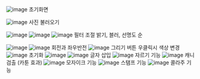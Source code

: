 ![image](https://github.com/kssosoy/OpenCV_Project/assets/92496809/b1e5928b-59f7-4b8a-8dad-53f287cc84a2)
초기화면

![image](https://github.com/kssosoy/OpenCV_Project/assets/92496809/62f79ff1-b93e-4caa-9067-173d9ab5ae60)
사진 불러오기



![image](https://github.com/kssosoy/OpenCV_Project/assets/92496809/1314fa37-8457-4073-bb73-cb32210d70a2)
![image](https://github.com/kssosoy/OpenCV_Project/assets/92496809/84d98665-a0ae-47a9-bc12-c62f8484e2be)
![image](https://github.com/kssosoy/OpenCV_Project/assets/92496809/8339a6ca-ed21-427d-82a3-7516ef56ec78)
필터 조절
밝기, 블러, 선명도 순





![image](https://github.com/kssosoy/OpenCV_Project/assets/92496809/228cfba3-6224-4351-8bfd-f44786a569d7)
![image](https://github.com/kssosoy/OpenCV_Project/assets/92496809/5e8a82ed-5b9b-4c5b-a27b-530a4ca76d8a)
회전과 좌우반전
![image](https://github.com/kssosoy/OpenCV_Project/assets/92496809/c6b4def9-1755-4a88-81cf-e149710318ed)
그리기 버튼 우클릭시 색상 변경
![image](https://github.com/kssosoy/OpenCV_Project/assets/92496809/b598ed4a-cfb1-4336-8a68-7d4653fa7ab0)
초기화
![image](https://github.com/kssosoy/OpenCV_Project/assets/92496809/8515c76d-a8a1-47da-8f6d-79fa8b3643a8)
![image](https://github.com/kssosoy/OpenCV_Project/assets/92496809/052b4f54-86b1-43bf-8376-198aec28a8cc)
글자 삽입
![image](https://github.com/kssosoy/OpenCV_Project/assets/92496809/ee78a7c4-4977-46e4-882f-e48fa57b6cca)
자르기 기능
![image](https://github.com/kssosoy/OpenCV_Project/assets/92496809/890308ac-3ff3-403f-95ea-ad7d7f2512dc)
캐니 검출 (카툰 효과)
![image](https://github.com/kssosoy/OpenCV_Project/assets/92496809/22a8a20f-9d6a-4a5c-aebb-e158ef9262b0)
모자이크 기능
![image](https://github.com/kssosoy/OpenCV_Project/assets/92496809/5b162209-9b53-48e8-a78f-460d7a46dc34)
스탬프 기능
![image](https://github.com/kssosoy/OpenCV_Project/assets/92496809/d3df4b82-2a2f-4458-b36e-cab46705bcef)
콜라주 기능












